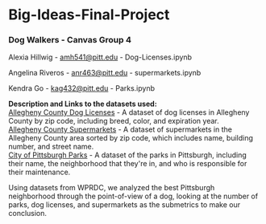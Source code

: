 # Big-Ideas-Final-Project

<h3> Dog Walkers - 
Canvas Group 4 </h3>

Alexia Hillwig - amh541@pitt.edu - Dog-Licenses.ipynb

Angelina Riveros - anr463@pitt.edu - supermarkets.ipynb
  
Kendra Go - kag432@pitt.edu - Parks.ipynb


**Description and Links to the datasets used:** <br>
[Allegheny County Dog Licenses](https://data.wprdc.org/dataset/allegheny-county-dog-licenses/resource/ecedb5a4-4e9d-469b-8cde-2673ee48c482) - A dataset of dog licenses in Allegheny County by zip code, including breed, color, and expiration year. <br>
[Allegheny County Supermarkets](https://data.wprdc.org/dataset/allegheny-county-supermarkets-convenience-stores/resource/626357fa-c95d-465f-9a02-3121655b2b78) - A dataset of supermarkets in the Allegheny County area sorted by zip code, which includes name, building number, and street name.<br>
[City of Pittsburgh Parks](https://data.wprdc.org/dataset/parks/resource/fa329e3d-89ff-4708-8ddf-81bfedcad11d) - A dataset of the parks in Pittsburgh, including their name, the neighborhood that they're in, and who is responsible for their maintenance.

Using datasets from WPRDC, we analyzed the best Pittsburgh neighborhood through the point-of-view of a dog, looking at the number of parks, dog licenses, and supermarkets as the submetrics to make our conclusion.
